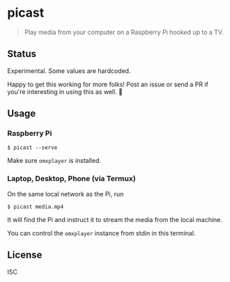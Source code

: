 # picast

> Play media from your computer on a Raspberry Pi hooked up to a TV.

## Status

Experimental. Some values are hardcoded.

Happy to get this working for more folks! Post an issue or send a PR if you're
interesting in using this as well. :wave:

## Usage

### Raspberry Pi

```
$ picast --serve
```

Make sure `omxplayer` is installed.

### Laptop, Desktop, Phone (via Termux)

On the same local network as the Pi, run

```
$ picast media.mp4
```

It will find the Pi and instruct it to stream the media from the local machine.

You can control the `omxplayer` instance from stdin in this terminal.

## License

ISC
